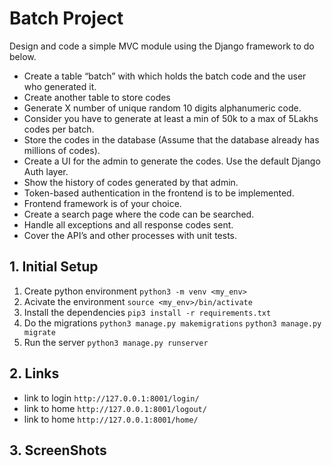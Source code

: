 # Batch Project

Design and code a simple MVC module using the Django framework to do below.
* Create a table “batch” with which holds the batch code and the user who generated it.
* Create another table to store codes
* Generate X number of unique random 10 digits alphanumeric code.
* Consider you have to generate at least a min of 50k to a max of 5Lakhs codes per batch.
* Store the codes in the database (Assume that the database already has millions of codes).
* Create a UI for the admin to generate the codes. Use the default Django Auth layer.
* Show the history of codes generated by that admin.
* Token-based authentication in the frontend is to be implemented.
* Frontend framework is of your choice.
* Create a search page where the code can be searched.
* Handle all exceptions and all response codes sent.
* Cover the API’s and other processes with unit tests.

## 1. Initial Setup 
1) Create python environment
    ```python3 -m venv <my_env>```
2) Acivate the environment
    ```source <my_env>/bin/activate```
3) Install the dependencies
    ```pip3 install -r requirements.txt```
4) Do the migrations
    ```python3 manage.py makemigrations```
    ```python3 manage.py migrate```
5) Run the server
    ```python3 manage.py runserver```

## 2. Links
* link to login ```http://127.0.0.1:8001/login/```
* link to home ```http://127.0.0.1:8001/logout/```
* link to home ```http://127.0.0.1:8001/home/```

## 3. ScreenShots
